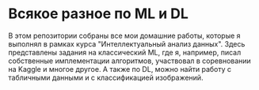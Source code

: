 # Всякое разное по ML и DL
В этом репозитории собраны все мои домашние работы, которые я выполнял в рамках курса "Интеллектуальный анализ данных". Здесь представлены задания на классический ML, где я, например, писал собственные имплементации алгоритмов, участвовал в соревновании на Kaggle и многое другое. А также по DL, можно найти работу с табличными данными и с классификацией изображений.
